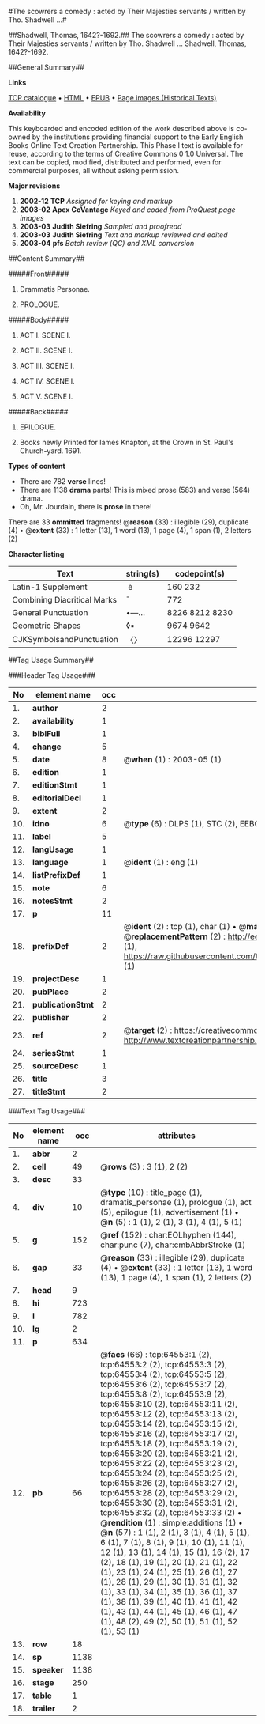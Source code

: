 #The scowrers a comedy : acted by Their Majesties servants / written by Tho. Shadwell ...#

##Shadwell, Thomas, 1642?-1692.##
The scowrers a comedy : acted by Their Majesties servants / written by Tho. Shadwell ...
Shadwell, Thomas, 1642?-1692.

##General Summary##

**Links**

[TCP catalogue](http://www.ota.ox.ac.uk/tcp/)  • 
[HTML](http://tei.it.ox.ac.uk/tcp/Texts-HTML/free/A59/A59450.html)  • 
[EPUB](http://tei.it.ox.ac.uk/tcp/Texts-EPUB/free/A59/A59450.epub) • 
[Page images (Historical Texts)](https://data.historicaltexts.jisc.ac.uk/view?pubId=eebo-12622442e&pageId=eebo-12622442e-64553-1)

**Availability**

This keyboarded and encoded edition of the
	       work described above is co-owned by the institutions
	       providing financial support to the Early English Books
	       Online Text Creation Partnership. This Phase I text is
	       available for reuse, according to the terms of Creative
	       Commons 0 1.0 Universal. The text can be copied,
	       modified, distributed and performed, even for
	       commercial purposes, all without asking permission.

**Major revisions**

1. __2002-12__ __TCP__ *Assigned for keying and markup*
1. __2003-02__ __Apex CoVantage__ *Keyed and coded from ProQuest page images*
1. __2003-03__ __Judith Siefring__ *Sampled and proofread*
1. __2003-03__ __Judith Siefring__ *Text and markup reviewed and edited*
1. __2003-04__ __pfs__ *Batch review (QC) and XML conversion*

##Content Summary##

#####Front#####

1. Drammatis Personae.

1. PROLOGUE.

#####Body#####

1. ACT I. SCENE I.

1. ACT II. SCENE I.

1. ACT III. SCENE I.

1. ACT IV. SCENE I.

1. ACT V. SCENE I.

#####Back#####

1. EPILOGUE.

1. Books newly Printed for Iames Knapton, at the Crown in St. Paul's Church-yard. 1691.

**Types of content**

  * There are 782 **verse** lines!
  * There are 1138 **drama** parts! This is mixed prose (583) and verse (564) drama.
  * Oh, Mr. Jourdain, there is **prose** in there!

There are 33 **ommitted** fragments! 
 @__reason__ (33) : illegible (29), duplicate (4)  •  @__extent__ (33) : 1 letter (13), 1 word (13), 1 page (4), 1 span (1), 2 letters (2)

**Character listing**


|Text|string(s)|codepoint(s)|
|---|---|---|
|Latin-1 Supplement| è|160 232|
|Combining             Diacritical Marks|̄|772|
|General Punctuation|•—…|8226 8212 8230|
|Geometric Shapes|◊▪|9674 9642|
|CJKSymbolsandPunctuation|〈〉|12296 12297|

##Tag Usage Summary##

###Header Tag Usage###

|No|element name|occ|attributes|
|---|---|---|---|
|1.|__author__|2||
|2.|__availability__|1||
|3.|__biblFull__|1||
|4.|__change__|5||
|5.|__date__|8| @__when__ (1) : 2003-05 (1)|
|6.|__edition__|1||
|7.|__editionStmt__|1||
|8.|__editorialDecl__|1||
|9.|__extent__|2||
|10.|__idno__|6| @__type__ (6) : DLPS (1), STC (2), EEBO-CITATION (1), OCLC (1), VID (1)|
|11.|__label__|5||
|12.|__langUsage__|1||
|13.|__language__|1| @__ident__ (1) : eng (1)|
|14.|__listPrefixDef__|1||
|15.|__note__|6||
|16.|__notesStmt__|2||
|17.|__p__|11||
|18.|__prefixDef__|2| @__ident__ (2) : tcp (1), char (1)  •  @__matchPattern__ (2) : ([0-9\-]+):([0-9IVX]+) (1), (.+) (1)  •  @__replacementPattern__ (2) : http://eebo.chadwyck.com/downloadtiff?vid=$1&page=$2 (1), https://raw.githubusercontent.com/textcreationpartnership/Texts/master/tcpchars.xml#$1 (1)|
|19.|__projectDesc__|1||
|20.|__pubPlace__|2||
|21.|__publicationStmt__|2||
|22.|__publisher__|2||
|23.|__ref__|2| @__target__ (2) : https://creativecommons.org/publicdomain/zero/1.0/ (1), http://www.textcreationpartnership.org/docs/. (1)|
|24.|__seriesStmt__|1||
|25.|__sourceDesc__|1||
|26.|__title__|3||
|27.|__titleStmt__|2||


###Text Tag Usage###

|No|element name|occ|attributes|
|---|---|---|---|
|1.|__abbr__|2||
|2.|__cell__|49| @__rows__ (3) : 3 (1), 2 (2)|
|3.|__desc__|33||
|4.|__div__|10| @__type__ (10) : title_page (1), dramatis_personae (1), prologue (1), act (5), epilogue (1), advertisement (1)  •  @__n__ (5) : 1 (1), 2 (1), 3 (1), 4 (1), 5 (1)|
|5.|__g__|152| @__ref__ (152) : char:EOLhyphen (144), char:punc (7), char:cmbAbbrStroke (1)|
|6.|__gap__|33| @__reason__ (33) : illegible (29), duplicate (4)  •  @__extent__ (33) : 1 letter (13), 1 word (13), 1 page (4), 1 span (1), 2 letters (2)|
|7.|__head__|9||
|8.|__hi__|723||
|9.|__l__|782||
|10.|__lg__|2||
|11.|__p__|634||
|12.|__pb__|66| @__facs__ (66) : tcp:64553:1 (2), tcp:64553:2 (2), tcp:64553:3 (2), tcp:64553:4 (2), tcp:64553:5 (2), tcp:64553:6 (2), tcp:64553:7 (2), tcp:64553:8 (2), tcp:64553:9 (2), tcp:64553:10 (2), tcp:64553:11 (2), tcp:64553:12 (2), tcp:64553:13 (2), tcp:64553:14 (2), tcp:64553:15 (2), tcp:64553:16 (2), tcp:64553:17 (2), tcp:64553:18 (2), tcp:64553:19 (2), tcp:64553:20 (2), tcp:64553:21 (2), tcp:64553:22 (2), tcp:64553:23 (2), tcp:64553:24 (2), tcp:64553:25 (2), tcp:64553:26 (2), tcp:64553:27 (2), tcp:64553:28 (2), tcp:64553:29 (2), tcp:64553:30 (2), tcp:64553:31 (2), tcp:64553:32 (2), tcp:64553:33 (2)  •  @__rendition__ (1) : simple:additions (1)  •  @__n__ (57) : 1 (1), 2 (1), 3 (1), 4 (1), 5 (1), 6 (1), 7 (1), 8 (1), 9 (1), 10 (1), 11 (1), 12 (1), 13 (1), 14 (1), 15 (1), 16 (2), 17 (2), 18 (1), 19 (1), 20 (1), 21 (1), 22 (1), 23 (1), 24 (1), 25 (1), 26 (1), 27 (1), 28 (1), 29 (1), 30 (1), 31 (1), 32 (1), 33 (1), 34 (1), 35 (1), 36 (1), 37 (1), 38 (1), 39 (1), 40 (1), 41 (1), 42 (1), 43 (1), 44 (1), 45 (1), 46 (1), 47 (1), 48 (2), 49 (2), 50 (1), 51 (1), 52 (1), 53 (1)|
|13.|__row__|18||
|14.|__sp__|1138||
|15.|__speaker__|1138||
|16.|__stage__|250||
|17.|__table__|1||
|18.|__trailer__|2||
